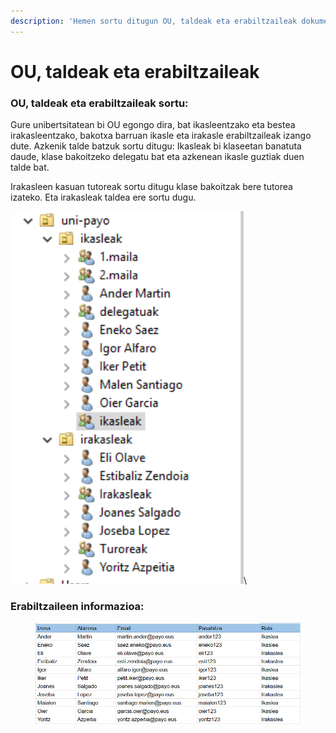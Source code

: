 ```yaml
---
description: 'Hemen sortu ditugun OU, taldeak eta erabiltzaileak dokumentatuko ditugu:'
---
```


# OU, taldeak eta erabiltzaileak

### OU, taldeak eta erabiltzaileak sortu:

Gure unibertsitatean bi OU egongo dira, bat ikasleentzako eta bestea irakasleentzako, bakotxa barruan ikasle eta irakasle erabiltzaileak izango dute. Azkenik talde batzuk sortu ditugu: Ikasleak bi klaseetan banatuta daude, klase bakoitzeko delegatu bat eta azkenean ikasle guztiak duen talde bat.

Irakasleen kasuan tutoreak sortu ditugu klase bakoitzak bere tutorea izateko. Eta irakasleak taldea ere sortu dugu.

![](<../.gitbook/assets/image (7).png>)\


### Erabiltzaileen informazioa:

<figure><img src="../.gitbook/assets/image (8).png" alt=""><figcaption></figcaption></figure>
